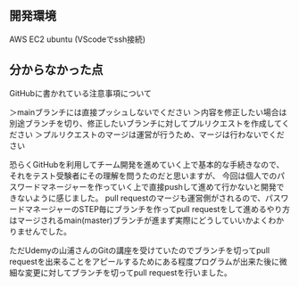 ## 開発環境
AWS EC2 ubuntu
(VScodeでssh接続)

## 分からなかった点
GitHubに書かれている注意事項について

＞mainブランチには直接プッシュしないでください
＞内容を修正したい場合は別途ブランチを切り、修正したいブランチに対してプルリクエストを作成してください
＞プルリクエストのマージは運営が行うため、マージは行わないでください

恐らくGitHubを利用してチーム開発を進めていく上で基本的な手続きなので、それをテスト受験者にその理解を問うたのだと思いますが、
今回は個人でのパスワードマネージャーを作っていく上で直接pushして進めて行かないと開発できないように感じました。
pull requestのマージも運営側がされるので、パスワードマネージャーのSTEP毎にブランチを作ってpull requestをして進めるやり方はマージされるmain(master)ブランチが進まず実際にどうしていいかよくわかりませんでした。

ただUdemyの山浦さんのGitの講座を受けていたのでブランチを切ってpull requestを出来ることをアピールするためにある程度プログラムが出来た後に微細な変更に対してブランチを切ってpull requestを行いました。